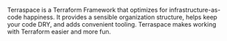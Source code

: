 Terraspace is a Terraform Framework that optimizes for infrastructure-as-code happiness. It provides a sensible organization structure, helps keep your code DRY, and adds convenient tooling. Terraspace makes working with Terraform easier and more fun.